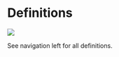 # Definitions

![](https://images.unsplash.com/photo-1459369510627-9efbee1e6051?ixlib=rb-0.3.5&s=38ae765bce56658e76ab24ba3dcdd5ad&auto=format&fit=crop&w=1650&q=80)

See navigation left for all definitions.